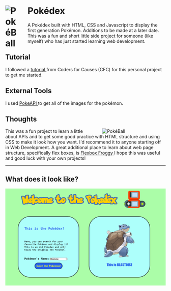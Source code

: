 # <img align="left" alt="PokéBall" width="40px" style="padding-right:30px;" src="https://upload.wikimedia.org/wikipedia/commons/thumb/5/53/Pok%C3%A9_Ball_icon.svg/1200px-Pok%C3%A9_Ball_icon.svg.png"> Pokédex
A Pokédex built with HTML, CSS and Javascript to display the first generation Pokémon. Additions to be made at a later date. This was a fun and short little side project for someone (like myself) who has just started learning web development.


## Tutorial
I followed a <a href="https://www.youtube.com/watch?v=BV93gRuIgIA"> tutorial </a> from Coders for Causes (CFC) for this personal project to get me started.

## External Tools
I used <a href="https://pokeapi.co/"> PokeAPI </a> to get all of the images for the pokémon.

## Thoughts
<img align="right" alt="PokéBall" width="200px" style="padding-left:30px;" src="https://i.kym-cdn.com/photos/images/original/000/931/929/ac7.gif">
This was a fun project to learn a little about APIs and to get some good practice with HTML structure and using CSS to make it look how you want. I'd recommend it to anyone starting off in Web Development. A great additional place to learn about web page structure, specifically flex boxes, is <a href="https://flexboxfroggy.com/"> Flexbox Froggy </a> I hope this was useful and good luck with your own projects!

---

## What does it look like?
<img align='center' alt='demo' src='images/demo.png'>
